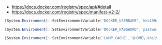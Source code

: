 * https://docs.docker.com/registry/spec/api/#detail
* https://docs.docker.com/registry/spec/manifest-v2-2/

```powershell
[System.Environment]::SetEnvironmentVariable('DOCKER_USERNAME','khs1994','user')

[System.Environment]::SetEnvironmentVariable('DOCKER_PASSWORD','password','user')

[System.Environment]::SetEnvironmentVariable('LNMP_CACHE','$HOME\.khs1994-docker-lnmp','user')
```

